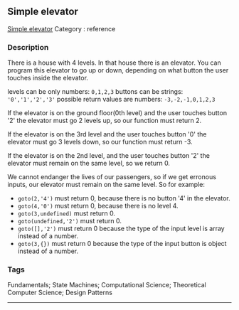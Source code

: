 ## Simple elevator
[Simple elevator](https://www.codewars.com/kata/simple-elevator)
Category : reference

### Description
There is a house with 4 levels.
In that house there is an elevator.
You can program this elevator to go up or down,
depending on what button the user touches inside the elevator.

levels can be only numbers: `0,1,2,3`
buttons can be strings: `'0','1','2','3'`
possible return values are numbers: `-3,-2,-1,0,1,2,3`

If the elevator is on the ground floor(0th level) 
and the user touches button '2'
the elevator must go 2 levels up,
so our function must return 2.

If the elevator is on the 3rd level
and the user touches button '0'
the elevator must go 3 levels down, so our function must return -3.

If the elevator is on the 2nd level,
and the user touches button '2'
the elevator must remain on the same level,
so we return 0.

We cannot endanger the lives of our passengers, 
so if we get erronous inputs, 
our elevator must remain on the same level.
So for example:

- `goto(2,'4')` must return 0, because there is no button '4' in the elevator.
- `goto(4,'0')` must return 0, because there is no level 4.
- `goto(3,undefined)` must return 0.
- `goto(undefined,'2')` must return 0.
- `goto([],'2')` must return 0 because the type of the input level is array instead of a number.
- `goto(3,{})` must return 0 because the type of the input button is object instead of a number.

### Tags
Fundamentals; State Machines; Computational Science; Theoretical Computer Science; Design Patterns

- - -
